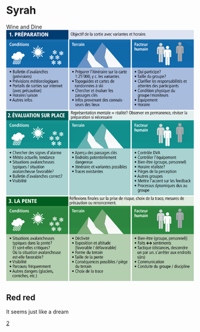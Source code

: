 # Syrah
Wine and Dine
![avalanche](avl.png)

## Red red
It seems just like a dream

[2](./page2.md)
